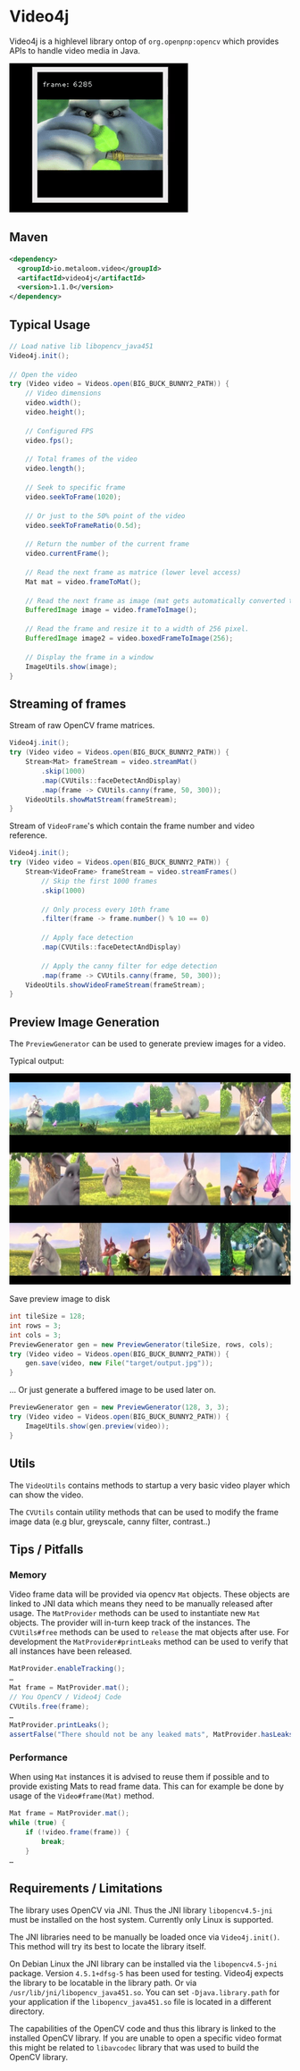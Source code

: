 # Video4j

Video4j is a highlevel library ontop of `org.openpnp:opencv` which provides APIs to handle video media in Java. 

![VideoPlayer](examples/output.gif)

## Maven

```xml
<dependency>
  <groupId>io.metaloom.video</groupId>
  <artifactId>video4j</artifactId>
  <version>1.1.0</version>
</dependency>
```

## Typical Usage

```java
// Load native lib libopencv_java451
Video4j.init();

// Open the video
try (Video video = Videos.open(BIG_BUCK_BUNNY2_PATH)) {
    // Video dimensions
    video.width();
    video.height();

    // Configured FPS
    video.fps();

    // Total frames of the video
    video.length();

    // Seek to specific frame
    video.seekToFrame(1020);

    // Or just to the 50% point of the video
    video.seekToFrameRatio(0.5d);

    // Return the number of the current frame
    video.currentFrame();

    // Read the next frame as matrice (lower level access)
    Mat mat = video.frameToMat();

    // Read the next frame as image (mat gets automatically converted to image)
    BufferedImage image = video.frameToImage();

    // Read the frame and resize it to a width of 256 pixel.
    BufferedImage image2 = video.boxedFrameToImage(256);

    // Display the frame in a window
    ImageUtils.show(image);
}   
```

## Streaming of frames

Stream of raw OpenCV frame matrices.
```java
Video4j.init();
try (Video video = Videos.open(BIG_BUCK_BUNNY2_PATH)) {
    Stream<Mat> frameStream = video.streamMat()
        .skip(1000)
        .map(CVUtils::faceDetectAndDisplay)
        .map(frame -> CVUtils.canny(frame, 50, 300));
    VideoUtils.showMatStream(frameStream);
}
```

Stream of `VideoFrame`'s which contain the frame number and video reference.
```java
Video4j.init();
try (Video video = Videos.open(BIG_BUCK_BUNNY2_PATH)) {
    Stream<VideoFrame> frameStream = video.streamFrames()
        // Skip the first 1000 frames
        .skip(1000)
        
        // Only process every 10th frame
        .filter(frame -> frame.number() % 10 == 0)
        
        // Apply face detection
        .map(CVUtils::faceDetectAndDisplay)
        
        // Apply the canny filter for edge detection
        .map(frame -> CVUtils.canny(frame, 50, 300));
    VideoUtils.showVideoFrameStream(frameStream);
}
```

## Preview Image Generation

The `PreviewGenerator` can be used to generate preview images for a video.

Typical output:

![VideoPlayer](examples/output.jpg)

Save preview image to disk

```java
int tileSize = 128;
int rows = 3;
int cols = 3;
PreviewGenerator gen = new PreviewGenerator(tileSize, rows, cols);
try (Video video = Videos.open(BIG_BUCK_BUNNY2_PATH)) {
    gen.save(video, new File("target/output.jpg"));
}
```

... Or just generate a buffered image to be used later on.

```java
PreviewGenerator gen = new PreviewGenerator(128, 3, 3);
try (Video video = Videos.open(BIG_BUCK_BUNNY2_PATH)) {
    ImageUtils.show(gen.preview(video));
}
```

## Utils

The `VideoUtils` contains methods to startup a very basic video player which can show the video.

The `CVUtils` contain utility methods that can be used to modify the frame image data (e.g blur, greyscale, canny filter, contrast..)

## Tips / Pitfalls


### Memory

Video frame data will be provided via opencv `Mat` objects. These objects are linked to JNI data which means they need to be manually released after usage. The `MatProvider` methods can be used to instantiate new `Mat` objects. The provider will in-turn keep track of the instances. The `CVUtils#free` methods can be used to `release` the mat objects after use.
For development the `MatProvider#printLeaks` method can be used to verify that all instances have been released.

```java
MatProvider.enableTracking();
…
Mat frame = MatProvider.mat();
// You OpenCV / Video4j Code
CVUtils.free(frame);
…
MatProvider.printLeaks();
assertFalse("There should not be any leaked mats", MatProvider.hasLeaks());
```

### Performance

When using `Mat` instances it is advised to reuse them if possible and to provide existing Mats to read frame data. This can for example be done by usage of the  `Video#frame(Mat)` method.

```java
Mat frame = MatProvider.mat();
while (true) {
    if (!video.frame(frame)) {
        break;
    }
…
```

## Requirements / Limitations

The library uses OpenCV via JNI. Thus the JNI library `libopencv4.5-jni` must be installed on the host system.
Currently only Linux is supported.

The JNI libraries need to be manually be loaded once via
```Video4j.init()```. This method will try its best to locate the library itself. 

On Debian Linux the JNI library can be installed via the `libopencv4.5-jni` package. Version `4.5.1+dfsg-5` has been used for testing. Video4j expects the library to be locatable in the library path. Or via `/usr/lib/jni/libopencv_java451.so`.
You can set `-Djava.library.path` for your application if the `libopencv_java451.so` file is located in a different directory.

The capabilities of the OpenCV code and thus this library is linked to the installed OpenCV library. If you are unable to open a specific video format this might be related to `libavcodec` library that was used to build the OpenCV library.